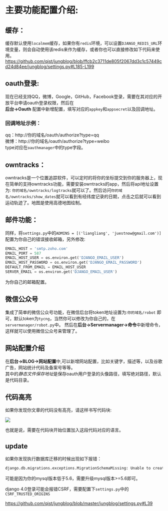 # 主要功能配置介绍:

## 缓存：
缓存默认使用`localmem`缓存，如果你有`redis`环境，可以设置`DJANGO_REDIS_URL`环境变量，则会自动使用该redis来作为缓存，或者你也可以直接修改如下代码来使用。
https://github.com/qist/jungblog/blob/ffcb2c3711de805f2067dd3c1c57449cd24d84ee/jungblog/settings.py#L185-L199


## oauth登录:

现在已经支持QQ，微博，Google，GitHub，Facebook登录，需要在其对应的开放平台申请oauth登录权限，然后在  
**后台->Oauth** 配置中新增配置，填写对应的`appkey`和`appsecret`以及回调地址。  
### 回调地址示例：
qq：http://你的域名/oauth/authorize?type=qq  
微博：http://你的域名/oauth/authorize?type=weibo  
type对应在`oauthmanager`中的type字段。

## owntracks：
owntracks是一个位置追踪软件，可以定时的将你的坐标提交到你的服务器上，现在简单的支持owntracks功能，需要安装owntracks的app，然后将api地址设置为:
`你的域名/owntracks/logtracks`就可以了。然后访问`你的域名/owntracks/show_dates`就可以看到有经纬度记录的日期，点击之后就可以看到运动轨迹了。地图是使用高德地图绘制。

## 邮件功能：
同样，将`settings.py`中的`ADMINS = [('liangliang', 'juestnow@gmail.com')]`配置为你自己的错误接收邮箱，另外修改:
```python
EMAIL_HOST = 'smtp.zoho.com'
EMAIL_PORT = 587
EMAIL_HOST_USER = os.environ.get('DJANGO_EMAIL_USER')
EMAIL_HOST_PASSWORD = os.environ.get('DJANGO_EMAIL_PASSWORD')
DEFAULT_FROM_EMAIL = EMAIL_HOST_USER
SERVER_EMAIL = os.environ.get('DJANGO_EMAIL_USER')
```
为你自己的邮箱配置。

## 微信公众号
集成了简单的微信公众号功能，在微信后台将token地址设置为:`你的域名/robot` 即可，默认token为`tycng`，当然你可以修改为你自己的，在`servermanager/robot.py`中。
然后在**后台->Servermanager->命令**中新增命令，这样就可以使用微信公众号来管理了。  
## 网站配置介绍  
在**后台->BLOG->网站配置**中,可以新增网站配置，比如关键字，描述等，以及谷歌广告，网站统计代码及备案号等等。  
其中的*静态文件保存地址*是保存oauth用户登录的头像路径，填写绝对路径，默认是代码目录。
## 代码高亮
如果你发现你文章的代码没有高亮，请这样书写代码块:  

![](https://resource.tycng.com/image/codelang.png)  


也就是说，需要在代码块开始位置加入这段代码对应的语言。

## update
如果你发现执行数据库迁移的时候出现如下报错：
```python
django.db.migrations.exceptions.MigrationSchemaMissing: Unable to create the django_migrations table ((1064, "You have an error in your SQL syntax; check the manual that corresponds to your MySQL server version for the right syntax to use near '(6) NOT NULL)' at line 1"))
```
可能是因为你的mysql版本低于5.6，需要升级mysql版本>=5.6即可。


django 4.0登录可能会报错CSRF，需要配置下`settings.py`中的`CSRF_TRUSTED_ORIGINS`

https://github.com/qist/jungblog/blob/master/jungblog/settings.py#L39

